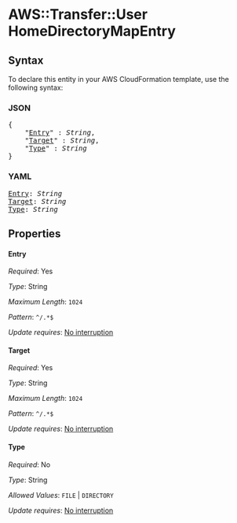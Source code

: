 # AWS::Transfer::User HomeDirectoryMapEntry

## Syntax

To declare this entity in your AWS CloudFormation template, use the following syntax:

### JSON

<pre>
{
    "<a href="#entry" title="Entry">Entry</a>" : <i>String</i>,
    "<a href="#target" title="Target">Target</a>" : <i>String</i>,
    "<a href="#type" title="Type">Type</a>" : <i>String</i>
}
</pre>

### YAML

<pre>
<a href="#entry" title="Entry">Entry</a>: <i>String</i>
<a href="#target" title="Target">Target</a>: <i>String</i>
<a href="#type" title="Type">Type</a>: <i>String</i>
</pre>

## Properties

#### Entry

_Required_: Yes

_Type_: String

_Maximum Length_: <code>1024</code>

_Pattern_: <code>^/.*$</code>

_Update requires_: [No interruption](https://docs.aws.amazon.com/AWSCloudFormation/latest/UserGuide/using-cfn-updating-stacks-update-behaviors.html#update-no-interrupt)

#### Target

_Required_: Yes

_Type_: String

_Maximum Length_: <code>1024</code>

_Pattern_: <code>^/.*$</code>

_Update requires_: [No interruption](https://docs.aws.amazon.com/AWSCloudFormation/latest/UserGuide/using-cfn-updating-stacks-update-behaviors.html#update-no-interrupt)

#### Type

_Required_: No

_Type_: String

_Allowed Values_: <code>FILE</code> | <code>DIRECTORY</code>

_Update requires_: [No interruption](https://docs.aws.amazon.com/AWSCloudFormation/latest/UserGuide/using-cfn-updating-stacks-update-behaviors.html#update-no-interrupt)

